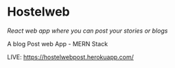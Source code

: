 # Hostelweb
*React web app where you can post your stories or blogs*

A blog Post web App - MERN Stack

LIVE: https://hostelwebpost.herokuapp.com/
